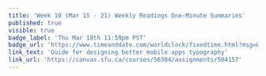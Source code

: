 ```yaml
---
title: 'Week 10 (Mar 15 - 21) Weekly Readings One-Minute Summaries'
published: true
visible: true
badge_label: 'Thu Mar 18th 11:59pm PST'
badge_url: 'https://www.timeanddate.com/worldclock/fixedtime.html?msg=Week+2+%28Sep+12+-+18%29+Weekly+Readings+One-Minute+Summaries+Due+Date&iso=20210318T2359&p1=256'
link_text: 'Guide for designing better mobile apps typography'
link_url: 'https://canvas.sfu.ca/courses/56304/assignments/504157'
---
```

